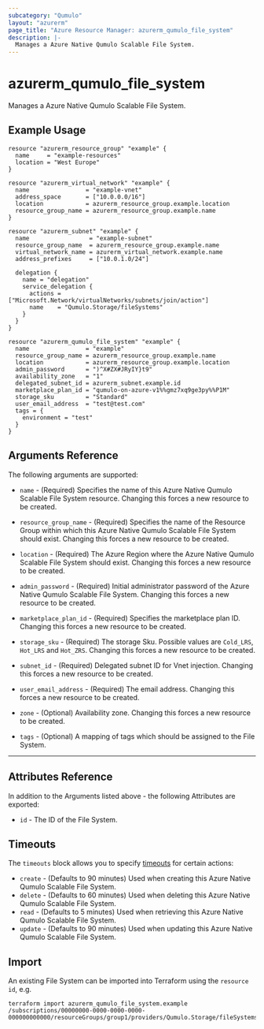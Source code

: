 ```yaml
---
subcategory: "Qumulo"
layout: "azurerm"
page_title: "Azure Resource Manager: azurerm_qumulo_file_system"
description: |-
  Manages a Azure Native Qumulo Scalable File System.
---
```


# azurerm_qumulo_file_system

Manages a Azure Native Qumulo Scalable File System.

## Example Usage

```hcl
resource "azurerm_resource_group" "example" {
  name     = "example-resources"
  location = "West Europe"
}

resource "azurerm_virtual_network" "example" {
  name                = "example-vnet"
  address_space       = ["10.0.0.0/16"]
  location            = azurerm_resource_group.example.location
  resource_group_name = azurerm_resource_group.example.name
}

resource "azurerm_subnet" "example" {
  name                 = "example-subnet"
  resource_group_name  = azurerm_resource_group.example.name
  virtual_network_name = azurerm_virtual_network.example.name
  address_prefixes     = ["10.0.1.0/24"]

  delegation {
    name = "delegation"
    service_delegation {
      actions = ["Microsoft.Network/virtualNetworks/subnets/join/action"]
      name    = "Qumulo.Storage/fileSystems"
    }
  }
}

resource "azurerm_qumulo_file_system" "example" {
  name                = "example"
  resource_group_name = azurerm_resource_group.example.name
  location            = azurerm_resource_group.example.location
  admin_password      = ")^X#ZX#JRyIY}t9"
  availability_zone   = "1"
  delegated_subnet_id = azurerm_subnet.example.id
  marketplace_plan_id = "qumulo-on-azure-v1%%gmz7xq9ge3py%%P1M"
  storage_sku         = "Standard"
  user_email_address  = "test@test.com"
  tags = {
    environment = "test"
  }
}
```

## Arguments Reference

The following arguments are supported:

* `name` - (Required) Specifies the name of this Azure Native Qumulo Scalable File System resource. Changing this forces a new resource to be created.

* `resource_group_name` - (Required) Specifies the name of the Resource Group within which this Azure Native Qumulo Scalable File System should exist. Changing this forces a new resource to be created.

* `location` - (Required) The Azure Region where the Azure Native Qumulo Scalable File System should exist. Changing this forces a new resource to be created.

* `admin_password` - (Required) Initial administrator password of the Azure Native Qumulo Scalable File System. Changing this forces a new resource to be created.

* `marketplace_plan_id` - (Required) Specifies the marketplace plan ID. Changing this forces a new resource to be created.

* `storage_sku` - (Required) The storage Sku. Possible values are `Cold_LRS`, `Hot_LRS` and `Hot_ZRS`. Changing this forces a new resource to be created.

* `subnet_id` - (Required) Delegated subnet ID for Vnet injection. Changing this forces a new resource to be created.

* `user_email_address` - (Required) The email address. Changing this forces a new resource to be created.

* `zone` - (Optional) Availability zone. Changing this forces a new resource to be created.

* `tags` - (Optional) A mapping of tags which should be assigned to the File System.

---

## Attributes Reference

In addition to the Arguments listed above - the following Attributes are exported:

* `id` - The ID of the File System.

## Timeouts

The `timeouts` block allows you to specify [timeouts](https://www.terraform.io/docs/configuration/resources.html#timeouts) for certain actions:

* `create` - (Defaults to 90 minutes) Used when creating this Azure Native Qumulo Scalable File System.
* `delete` - (Defaults to 60 minutes) Used when deleting this Azure Native Qumulo Scalable File System.
* `read` - (Defaults to 5 minutes) Used when retrieving this Azure Native Qumulo Scalable File System.
* `update` - (Defaults to 90 minutes) Used when updating this Azure Native Qumulo Scalable File System.

## Import

An existing File System can be imported into Terraform using the `resource id`, e.g.

```shell
terraform import azurerm_qumulo_file_system.example /subscriptions/00000000-0000-0000-0000-000000000000/resourceGroups/group1/providers/Qumulo.Storage/fileSystems/example
```
